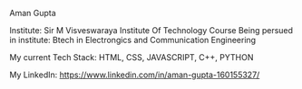 Aman Gupta

Institute: Sir M Visveswaraya Institute Of Technology
Course Being persued in institute: Btech in Electrongics and Communication Engineering

My current Tech Stack: HTML, CSS, JAVASCRIPT, C++, PYTHON

My LinkedIn: https://www.linkedin.com/in/aman-gupta-160155327/
